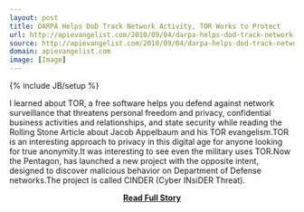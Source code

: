 ```yaml
---
layout: post
title: DARPA Helps DoD Track Network Activity, TOR Works to Protect
url: http://apievangelist.com/2010/09/04/darpa-helps-dod-track-network-activity-tor-works-to-protect/
source: http://apievangelist.com/2010/09/04/darpa-helps-dod-track-network-activity-tor-works-to-protect/
domain: apievangelist.com
image: [Image]
---
```

{% include JB/setup %}<p>I learned about TOR, a free software helps you defend against network surveillance that threatens personal freedom and privacy, confidential business activities and relationships, and state security while reading the Rolling Stone Article about Jacob Appelbaum and his TOR evangelism.TOR is an interesting approach to privacy in this digital age for anyone looking for true anonymity.It was interesting to see even the military uses TOR.Now the Pentagon, has launched a new project with the opposite intent, designed to discover malicious behavior on Department of Defense networks.The project is called CINDER (Cyber INsiDER Threat).</p>
<center><p><a href="http://apievangelist.com/2010/09/04/darpa-helps-dod-track-network-activity-tor-works-to-protect/" style='padding:25px; font-sze:18px; font-weight: bold;'>Read Full Story</a></p></center>
